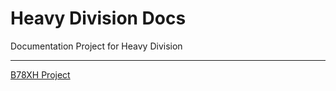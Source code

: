 # Heavy Division Docs

Documentation Project for Heavy Division 

*** 
[B78XH Project](https://github.com/Heavy-Division/B78XH)
